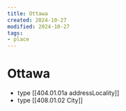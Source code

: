 ```yaml
---
title: Ottawa
created: 2024-10-27
modified: 2024-10-27
tags: 
- place
---
```

# Ottawa
- type [[404.01.01a addressLocality]]
- type [[408.01.02 City]]

